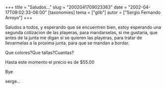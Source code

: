 +++
title = "Saludos..."
slug = "2002041709023363"
date = "2002-04-17T09:02:33-06:00"
[taxonomies]
tema = ["glib"]
autor = ["Sergio Fernando Arroyo"]
+++

Saludos a todos, y esperando que se encuentren bien, estoy esperando una
segunda cotizacion de las playeras, para mandarselas, si me gustaria,
que antes de la junta me digan si se quieren las playeras, para tratar
de llevarmelas a la proxima junta, para que se mandan a bordar.

Que colores?Que tallas?Cuantas?

Hasta este momento el precio es de $55.00

Bye

serge...
